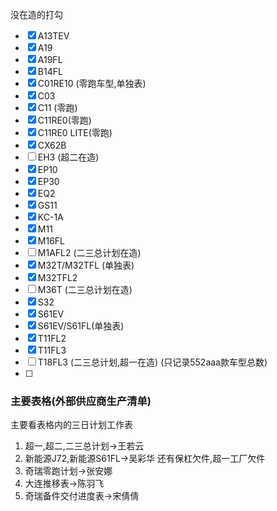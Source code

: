 没在造的打勾


- [x] A13TEV
- [x] A19
- [x] A19FL
- [x] B14FL
- [x] C01RE10   (零跑车型,单独表)
- [x] C03
- [x] C11 (零跑)
- [x] C11RE0(零跑)
- [x] C11RE0 LITE(零跑)
- [x] CX62B
- [ ] EH3  (超二在造)
- [x] EP10
- [x] EP30
- [x] EQ2
- [x] GS11
- [x] KC-1A
- [x] M11
- [x] M16FL
- [ ] M1AFL2  (二三总计划在造)
- [x] M32T/M32TFL  (单独表)
- [x] M32TFL2
- [ ] M36T  (二三总计划在造)
- [x] S32
- [x] S61EV
- [x] S61EV/S61FL(单独表)
- [x] T11FL2
- [x] T11FL3
- [ ] T18FL3  (二三总计划,超一在造)  (只记录552aaa款车型总数)
- [ ] 
### 主要表格(外部供应商生产清单)
主要看表格内的三日计划工作表
1. 超一,超二,二三总计划->王若云
2. 新能源J72,新能源S61FL->吴彩华   还有保杠欠件,超一工厂欠件
3. 奇瑞零跑计划->张安娜
4. 大连推移表->陈羽飞
5. 奇瑞备件交付进度表->宋倩倩


















